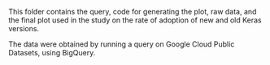 This folder contains the query, code for generating the plot, raw data, and the final plot used in the study on the rate of adoption of new and old Keras versions.

The data were obtained by running a query on Google Cloud Public Datasets, using BigQuery.